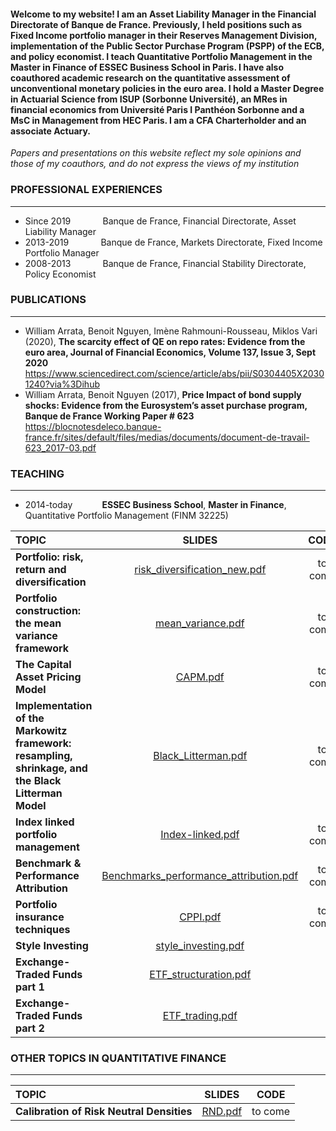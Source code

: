 #### Welcome to my website! I am an Asset Liability Manager in the Financial Directorate of Banque de France. Previously, I held positions such as Fixed Income portfolio manager in their Reserves Management Division, implementation of the Public Sector Purchase Program (PSPP) of the ECB, and policy economist. I teach Quantitative Portfolio Management in the Master in Finance of ESSEC Business School in Paris. I have also coauthored academic research on the quantitative assessment of unconventional monetary policies in the euro area. I hold a Master Degree in Actuarial Science from ISUP (Sorbonne Université), an MRes in financial economics from Université Paris I Panthéon Sorbonne and a MsC in Management from HEC Paris. I am a CFA Charterholder and an associate Actuary.

*Papers and presentations on this website reflect my sole opinions and those of my coauthors, and do not express the views of my institution*

### **PROFESSIONAL EXPERIENCES**
___
- Since 2019 $~~~~~~~~~~~$ Banque de France, Financial Directorate, Asset Liability Manager
- 2013-2019 $~~~~~~~~~~~$ Banque de France, Markets Directorate, Fixed Income Portfolio Manager
- 2008-2013 $~~~~~~~~~~~$ Banque de France, Financial Stability Directorate, Policy Economist

### **PUBLICATIONS**
---
- William Arrata, Benoit Nguyen, Imène Rahmouni-Rousseau, Miklos Vari (2020), **The scarcity effect of QE on repo rates: Evidence from the euro area,
Journal of Financial Economics, Volume 137, Issue 3, Sept 2020**  
https://www.sciencedirect.com/science/article/abs/pii/S0304405X20301240?via%3Dihub
- William Arrata, Benoit Nguyen (2017), **Price Impact of bond supply shocks: Evidence from the
Eurosystem’s asset purchase program, Banque de France Working Paper # 623**  
https://blocnotesdeleco.banque-france.fr/sites/default/files/medias/documents/document-de-travail-623_2017-03.pdf

### **TEACHING**
***
- 2014-today $~~~~~~~~~~$ **ESSEC Business School**, **Master in Finance**, Quantitative Portfolio Management (FINM 32225)  

| **TOPIC** | **SLIDES** | **CODE**| **DATA**| **EXERCISES**|**CORRECTIONS**|
| :---        |     :---:      | :---:  |  :---:  | :---:  | :---:  |
| **Portfolio: risk, return and diversification**   |   [risk_diversification_new.pdf](https://github.com/WilliamArrata/WilliamArrata/files/14076511/risk_diversification_new.pdf)| to come | to come |  |  |
| **Portfolio construction: the mean variance framework**  |   [mean_variance.pdf](https://github.com/WilliamArrata/WilliamArrata/files/14208217/mean_variance.pdf) |  to come  | to come |  [FINM32225_exercises_1_to_8.pdf](https://github.com/WilliamArrata/WilliamArrata/files/13540125/FINM32225_exercises_1_to_8.pdf) |  [FINM31261_exercises_1_to_8_correction.pdf](https://github.com/WilliamArrata/WilliamArrata/files/13540127/FINM31261_exercises_1_to_8_correction.pdf)|
| **The Capital Asset Pricing Model**     |  [CAPM.pdf](https://github.com/WilliamArrata/WilliamArrata/files/13778981/CAPM.pdf)|  to come  | to come | [FINM31261_exercises_9_to_11.pdf](https://github.com/WilliamArrata/WilliamArrata/files/13540129/FINM31261_exercises_9_to_11.pdf) |  [FINM32225_exercises_9_to_11_corrections.pdf](https://github.com/WilliamArrata/WilliamArrata/files/12843597/FINM32225_exercises_9_to_11_corrections.pdf)  |
| **Implementation of the Markowitz framework:** <br /> **resampling, shrinkage, and the Black Litterman Model**  |   [Black_Litterman.pdf](https://github.com/WilliamArrata/WilliamArrata/files/13540284/Black_Litterman.pdf) | to come  | to come |   [FINM32225_exercises_12_to_15.pdf](https://github.com/WilliamArrata/WilliamArrata/files/12843606/FINM32225_exercises_12_to_15.pdf)  |  [FINM31261_exercises_12_to_15_corrections.pdf](https://github.com/WilliamArrata/WilliamArrata/files/13540134/FINM31261_exercises_12_to_15_corrections.pdf)|
| **Index linked portfolio management**     |    [Index-linked.pdf](https://github.com/WilliamArrata/WilliamArrata/files/12709616/Index-linked.pdf)    | to come  | to come |  | | 
| **Benchmark & Performance Attribution**  | [Benchmarks_performance_attribution.pdf](https://github.com/WilliamArrata/WilliamArrata/files/13198696/Benchmarks_performance_attribution.pdf)| to come  | to come |  [FINM31261_exercises_16_to_17.pdf](https://github.com/WilliamArrata/WilliamArrata/files/13047025/FINM31261_exercises_16_to_17.pdf) |   [FINM32225_exercises_16_to_17_corrections.pdf](https://github.com/WilliamArrata/WilliamArrata/files/12843616/FINM32225_exercises_16_to_17_corrections.pdf) | 
| **Portfolio insurance techniques**     |   [CPPI.pdf](https://github.com/WilliamArrata/WilliamArrata/files/13625440/CPPI.pdf)| to come  | to come | [FINM32225_exercises_18.pdf](https://github.com/WilliamArrata/WilliamArrata/files/12843621/FINM32225_exercises_18.pdf) |   [FINM32225_exercises_18_correction.pdf](https://github.com/WilliamArrata/WilliamArrata/files/12843625/FINM32225_exercises_18_correction.pdf)| 
| **Style Investing**     |  [style_investing.pdf](https://github.com/WilliamArrata/WilliamArrata/files/13376444/style_investing.pdf)|  |  |  | 
| **Exchange-Traded Funds part 1**     | [ETF_structuration.pdf](https://github.com/WilliamArrata/WilliamArrata/files/11141835/ETF_structuration.pdf)  |  |  |  | 
| **Exchange-Traded Funds part 2**     |  [ETF_trading.pdf](https://github.com/WilliamArrata/WilliamArrata/files/13932703/ETF_trading.pdf)     |   |    |     |

### **OTHER TOPICS IN QUANTITATIVE FINANCE**
***

| **TOPIC** | **SLIDES** | **CODE**|
| :---        |     :---:      | :---:  |
| **Calibration of Risk Neutral Densities** |  [RND.pdf](https://github.com/WilliamArrata/WilliamArrata/files/12607636/RND.pdf)   | to come |
